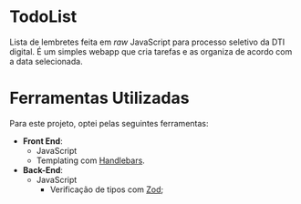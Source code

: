 # TodoList

Lista de lembretes feita em _raw_ JavaScript para processo seletivo da DTI digital. É um simples webapp que cria tarefas e as organiza de acordo com a data selecionada.

# Ferramentas Utilizadas

Para este projeto, optei pelas seguintes ferramentas:

- **Front End**:
  - JavaScript
  - Templating com [Handlebars](https://handlebarsjs.com/guide/#what-is-handlebars).
- **Back-End**:
  - JavaScript
    - Verificação de tipos com [Zod](https://zod.dev/?id=introduction);
